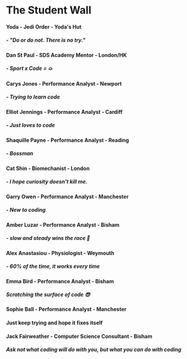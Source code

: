 # The Student Wall

#### Yoda - Jedi Order - Yoda's Hut
##### - "Do or do not. There is no try."

#### Dan St Paul - SDS Academy Mentor - London/HK
##### - Sport x Code = :boom:

#### Carys Jones - Performance Analyst - Newport
##### - Trying to learn code

#### Elliot Jennings - Performance Analyst - Cardiff
##### - Just loves to code

#### Shaquille Payne - Performance Analyst - Reading
##### - Bossman

#### Cat Shin - Biomechanist - London
##### - I hope curiosity doesn't kill me.

#### Garry Owen - Performance Analyst - Manchester
##### - New to coding

#### Amber Luzar - Performance Analyst - Bisham
##### - slow and steady wins the race :snail:

#### Alex Anastasiou - Physiologist - Weymouth
##### - 60% of the time, it works every time

#### Emma Bird - Performance Analyst - Bisham
##### Scratching the surface of code :sunglasses:

#### Sophie Ball - Performance Analyst - Manchester
#### Just keep trying and hope it fixes itself

#### Jack Fairweather - Computer Science Consultant - Bisham
##### Ask not what coding will do with you, but what you can do with coding